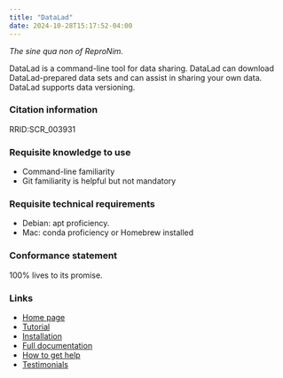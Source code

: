 ```yaml
---
title: "DataLad"
date: 2024-10-28T15:17:52-04:00
---
```


*The sine qua non of ReproNim.*

DataLad is a command-line tool for data sharing.  DataLad can download DataLad-prepared data sets and can assist in sharing your own data.  DataLad supports data versioning.

### Citation information

RRID:SCR_003931

### Requisite knowledge to use

- Command-line familiarity
- Git familiarity is helpful but not mandatory

### Requisite technical requirements

- Debian: apt proficiency.
- Mac: conda proficiency or Homebrew installed

### Conformance statement

100% lives to its promise.

### Links

- [Home page](https://datalad.org)
- [Tutorial](https://handbook.datalad.org/)
- [Installation](https://handbook.datalad.org/en/latest/intro/installation.html)
- [Full documentation](http://docs.datalad.org/en/stable/)
- [How to get help](https://github.com/datalad/datalad/issues)
- [Testimonials](https://github.com/datalad/datalad/wiki/Testimonials)
